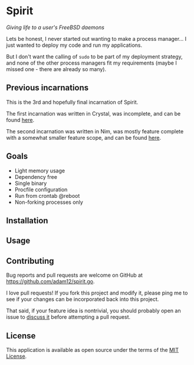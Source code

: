 # Spirit
_Giving life to a user's FreeBSD daemons_

Lets be honest, I never started out wanting to make a process manager... I just
wanted to deploy my code and run my applications.

But I don't want the calling of `sudo` to be part of my deployment strategy, and
none of the other process managers fit my requirements (maybe I missed one - there
are already so many).

## Previous incarnations

This is the 3rd and hopefully final incarnation of Spirit.

The first incarnation was written in Crystal, was incomplete, and can be found
[here](https://github.com/adam12/spirit).

The second incarnation was written in Nim, was mostly feature complete with a
somewhat smaller feature scope, and can be found [here](https://github.com/adam12/spirit.nim).

## Goals

- Light memory usage
- Dependency free
- Single binary
- Procfile configuration
- Run from crontab @reboot
- Non-forking processes only

## Installation


## Usage


## Contributing

Bug reports and pull requests are welcome on GitHub at https://github.com/adam12/spirit.go.

I love pull requests! If you fork this project and modify it, please ping me to see
if your changes can be incorporated back into this project.

That said, if your feature idea is nontrivial, you should probably open an issue to
[discuss it](http://www.igvita.com/2011/12/19/dont-push-your-pull-requests/)
before attempting a pull request.

## License

This application is available as open source under the terms of the [MIT License](http://opensource.org/licenses/MIT).

